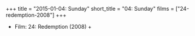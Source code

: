 +++
title = "2015-01-04: Sunday"
short_title = "04: Sunday"
films = ["24-redemption-2008"]
+++


* Film: 24: Redemption (2008) +
